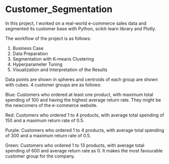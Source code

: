 # Customer_Segmentation
In this project, I worked on a real-world e-commerce sales data and segmented its customer base with Python, scikit-learn library and Plotly.

The workflow of the project is as follows:
1. Business Case
2. Data Preparation
3. Segmentation with K-means Clustering
4. Hyperparameter Tuning
5. Visualization and Interpretation of the Results

Data points are shown in spheres and centroids of each group are shown with cubes. 4 customer groups are as follows:

Blue: Customers who ordered at least one product, with maximum total spending of 100 and having the highest average return rate. They might be the newcomers of the e-commerce website.

Red: Customers who ordered 1 to 4 products, with average total spending of 150 and a maximum return rate of 0.5.

Purple: Customers who ordered 1 to 4 products, with average total spending of 300 and a maximum return rate of 0.5.

Green: Customers who ordered 1 to 13 products, with average total spending of 600 and average return rate as 0. It makes the most favourable customer group for the company.
